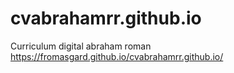 # cvabrahamrr.github.io
Curriculum digital abraham roman
https://fromasgard.github.io/cvabrahamrr.github.io/
